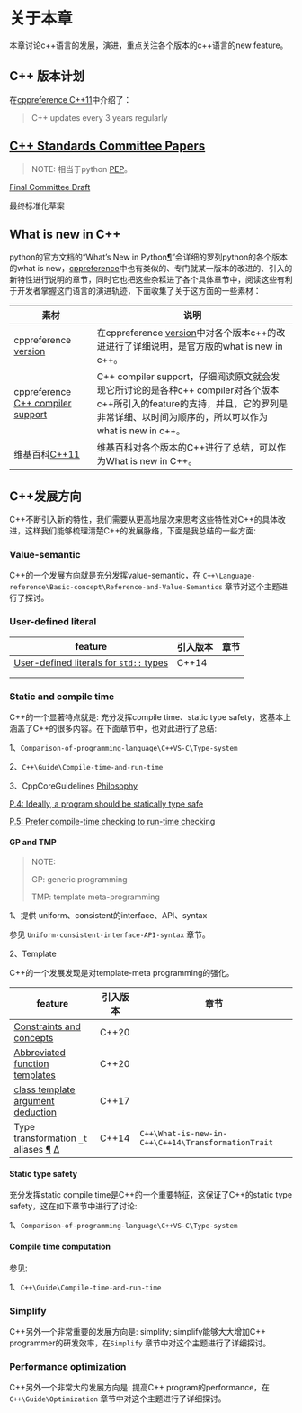 # 关于本章

本章讨论c++语言的发展，演进，重点关注各个版本的c++语言的new feature。

## C++ 版本计划

在[cppreference C++11](https://en.cppreference.com/w/cpp/11)中介绍了：

> C++ updates every 3 years regularly



## [C++ Standards Committee Papers](http://www.open-std.org/jtc1/sc22/wg21/docs/papers/)

> NOTE: 相当于python [PEP](https://www.python.org/dev/peps/)。



[Final Committee Draft](http://www.open-std.org/JTC1/SC22/WG21/docs/papers/2011/n3249.html)

最终标准化草案



## What is new in C++

python的官方文档的“What’s New in Python[¶](https://docs.python.org/3/whatsnew/index.html#what-s-new-in-python)”会详细的罗列python的各个版本的what is new，[cppreference](https://en.cppreference.com/w/cpp)中也有类似的、专门就某一版本的改进的、引入的新特性进行说明的章节，同时它也把这些杂糅进了各个具体章节中，阅读这些有利于开发者掌握这门语言的演进轨迹，下面收集了关于这方面的一些素材：

| 素材                                                         | 说明                                                         |
| ------------------------------------------------------------ | ------------------------------------------------------------ |
| cppreference [version](https://en.cppreference.com/w/cpp/11) | 在cppreference [version](https://en.cppreference.com/w/cpp/11)中对各个版本c++的改进进行了详细说明，是官方版的what is new in c++。 |
| cppreference [C++ compiler support](https://en.cppreference.com/w/cpp/compiler_support) | C++ compiler support，仔细阅读原文就会发现它所讨论的是各种c++ compiler对各个版本c++所引入的feature的支持，并且，它的罗列是非常详细、以时间为顺序的，所以可以作为what is new in c++。 |
| 维基百科[C++11](https://en.wikipedia.org/wiki/C%2B%2B11)     | 维基百科对各个版本的C++进行了总结，可以作为What is new in C++。 |



## C++发展方向

C++不断引入新的特性，我们需要从更高地层次来思考这些特性对C++的具体改进，这样我们能够梳理清楚C++的发展脉络，下面是我总结的一些方面:



### Value-semantic

C++的一个发展方向就是充分发挥value-semantic，在 `C++\Language-reference\Basic-concept\Reference-and-Value-Semantics` 章节对这个主题进行了探讨。

### User-defined literal

| feature                                                      | 引入版本 | 章节 |
| ------------------------------------------------------------ | -------- | ---- |
| [User-defined literals for `std::` types](https://isocpp.org/wiki/faq/cpp14-library#std-udls) | C++14    |      |
|                                                              |          |      |
|                                                              |          |      |

### Static and compile time

C++的一个显著特点就是: 充分发挥compile time、static type safety，这基本上涵盖了C++的很多内容。在下面章节中，也对此进行了总结:

1、`Comparison-of-programming-language\C++VS-C\Type-system`

2、`C++\Guide\Compile-time-and-run-time`

3、CppCoreGuidelines [Philosophy](http://isocpp.github.io/CppCoreGuidelines/CppCoreGuidelines#p-philosophy) 

[P.4: Ideally, a program should be statically type safe](https://github.com/isocpp/CppCoreGuidelines/blob/master/CppCoreGuidelines.md#p4-ideally-a-program-should-be-statically-type-safe)

[P.5: Prefer compile-time checking to run-time checking](https://github.com/isocpp/CppCoreGuidelines/blob/master/CppCoreGuidelines.md#p5-prefer-compile-time-checking-to-run-time-checking)

#### GP and TMP

> NOTE: 
>
> GP: generic programming 
>
> TMP: template meta-programming

1、提供 uniform、consistent的interface、API、syntax

参见 `Uniform-consistent-interface-API-syntax` 章节。

2、Template

C++的一个发展发现是对template-meta programming的强化。

| feature                                                      | 引入版本 | 章节                                               |
| ------------------------------------------------------------ | -------- | -------------------------------------------------- |
| [Constraints and concepts](https://en.cppreference.com/w/cpp/language/constraints) | C++20    |                                                    |
| [Abbreviated function templates](https://en.cppreference.com/w/cpp/language/function_template#Abbreviated_function_template) | C++20    |                                                    |
| [class template argument deduction](https://en.cppreference.com/w/cpp/language/class_template_argument_deduction) | C++17    |                                                    |
| Type transformation `_t` aliases [¶](https://isocpp.org/wiki/faq/cpp14-library#type-transformation-aliases) [Δ](https://isocpp.org/wiki/faq/cpp14-library#) | C++14    | `C++\What-is-new-in-C++\C++14\TransformationTrait` |

#### Static type safety

充分发挥static compile time是C++的一个重要特征，这保证了C++的static type safety，这在如下章节中进行了讨论:

1、`Comparison-of-programming-language\C++VS-C\Type-system`

#### Compile time computation

参见:

1、`C++\Guide\Compile-time-and-run-time`

### Simplify

C++另外一个非常重要的发展方向是: simplify; simplify能够大大增加C++ programmer的研发效率，在`Simplify` 章节中对这个主题进行了详细探讨。



### Performance optimization

C++另外一个非常大的发展方向是: 提高C++ program的performance，在 `C++\Guide\Optimization` 章节中对这个主题进行了详细探讨。


